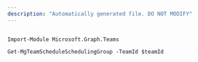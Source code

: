 ```yaml
---
description: "Automatically generated file. DO NOT MODIFY"
---
```


```powershellv2

Import-Module Microsoft.Graph.Teams

Get-MgTeamScheduleSchedulingGroup -TeamId $teamId

```